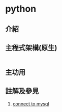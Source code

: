 # python

## 介紹



## 主程式架構(原生)
```

```


## 主功用



## 註解及參見
1. [connect to mysql](python/pymysql.md)